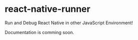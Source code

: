 # react-native-runner
Run and Debug React Native in other JavaScript Environment!

Documentation is comming soon.